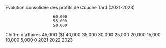 Évolution consolidée des profits de Couche Tard (2021-2023)

                         60,000
                         55,000
                         50,000
   Chiffre d'affaires     45,000
           ($)           40,000
                         35,000
                         30,000
                         25,000
                         20,000
                         15,000
                         10,000
                          5,000
                             0
                                    2021        2022        2023
